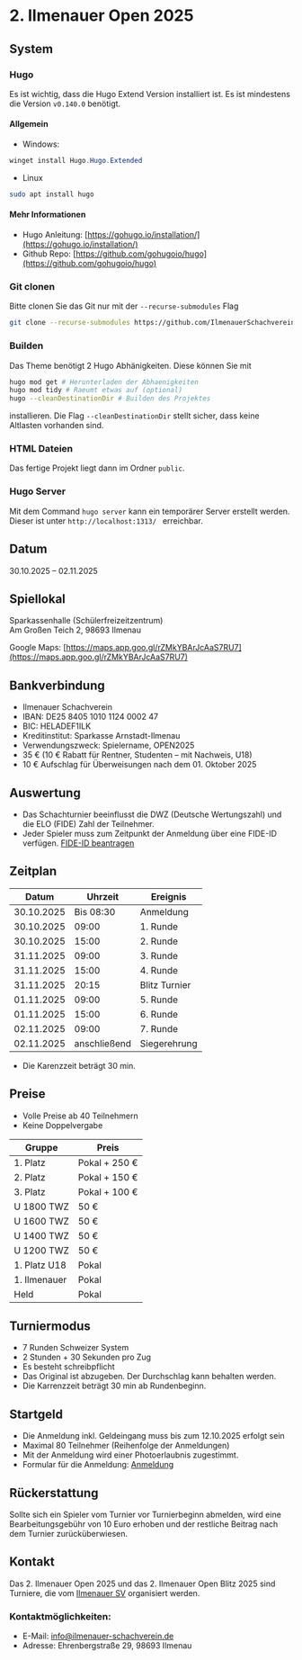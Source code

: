 
# 2. Ilmenauer Open 2025

## System
### Hugo 
Es ist wichtig, dass die Hugo Extend Version installiert ist. Es ist mindestens die Version ``v0.140.0`` benötigt.

#### Allgemein
- Windows:
```powershell
winget install Hugo.Hugo.Extended
```
- Linux
```bash
sudo apt install hugo
```

#### Mehr Informationen
- Hugo Anleitung: [https://gohugo.io/installation/](https://gohugo.io/installation/)
- Github Repo: [https://github.com/gohugoio/hugo](https://github.com/gohugoio/hugo)

### Git clonen
Bitte clonen Sie das Git nur mit der ``--recurse-submodules`` Flag
```bash
git clone --recurse-submodules https://github.com/IlmenauerSchachverein/IlmenauerOpen.git
```
### Builden
Das Theme benötigt 2 Hugo Abhänigkeiten. Diese können Sie mit 
```bash
hugo mod get # Herunterladen der Abhaenigkeiten
hugo mod tidy # Raeumt etwas auf (optional)
hugo --cleanDestinationDir # Builden des Projektes
```
installieren. Die Flag ``--cleanDestinationDir`` stellt sicher, dass keine Altlasten vorhanden sind.  

### HTML Dateien 
Das fertige Projekt liegt dann im Ordner ``public``. 

### Hugo Server
Mit dem Command ``hugo server`` kann ein temporärer Server erstellt werden. Dieser ist unter ``http://localhost:1313/ `` erreichbar.

## Datum

30.10.2025 – 02.11.2025

## Spiellokal

Sparkassenhalle (Schülerfreizeitzentrum)  
Am Großen Teich 2, 98693 Ilmenau

Google Maps: [https://maps.app.goo.gl/rZMkYBArJcAaS7RU7](https://maps.app.goo.gl/rZMkYBArJcAaS7RU7)

## Bankverbindung

- Ilmenauer Schachverein
- IBAN: DE25 8405 1010 1124 0002 47
- BIC: HELADEF1ILK
- Kreditinstitut: Sparkasse Arnstadt-Ilmenau
- Verwendungszweck: Spielername, OPEN2025
- 35 € (10 € Rabatt für Rentner, Studenten – mit Nachweis, U18)
- 10 € Aufschlag für Überweisungen nach dem 01. Oktober 2025

## Auswertung

- Das Schachturnier beeinflusst die DWZ (Deutsche Wertungszahl) und die ELO (FIDE) Zahl der Teilnehmer.
- Jeder Spieler muss zum Zeitpunkt der Anmeldung über eine FIDE-ID verfügen. [FIDE-ID beantragen](https://www.schachbund.de/fide-identifikationsnummer.html)

## Zeitplan

| Datum      | Uhrzeit      | Ereignis      |
| ---------- | ------------ | ------------- |
| 30.10.2025 | Bis 08:30    | Anmeldung     |
| 30.10.2025 | 09:00        | 1. Runde      |
| 30.10.2025 | 15:00        | 2. Runde      |
| 31.11.2025 | 09:00        | 3. Runde      |
| 31.11.2025 | 15:00        | 4. Runde      |
| 31.11.2025 | 20:15        | Blitz Turnier |
| 01.11.2025 | 09:00        | 5. Runde      |
| 01.11.2025 | 15:00        | 6. Runde      |
| 02.11.2025 | 09:00        | 7. Runde      |
| 02.11.2025 | anschließend | Siegerehrung  |

- Die Karenzzeit beträgt 30 min.

## Preise

- Volle Preise ab 40 Teilnehmern
- Keine Doppelvergabe

| Gruppe       | Preis         |
| ------------ | ------------- |
| 1. Platz     | Pokal + 250 € |
| 2. Platz     | Pokal + 150 € |
| 3. Platz     | Pokal + 100 € |
| U 1800 TWZ   | 50 €          |
| U 1600 TWZ   | 50 €          |
| U 1400 TWZ   | 50 €          |
| U 1200 TWZ   | 50 €          |
| 1. Platz U18 | Pokal         |
| 1. Ilmenauer | Pokal         |
| Held         | Pokal         |

## Turniermodus

- 7 Runden Schweizer System
- 2 Stunden + 30 Sekunden pro Zug
- Es besteht schreibpflicht
- Das Original ist abzugeben. Der Durchschlag kann behalten werden.
- Die Karrenzzeit beträgt 30 min ab Rundenbeginn. 

## Startgeld

- Die Anmeldung inkl. Geldeingang muss bis zum 12.10.2025 erfolgt sein
- Maximal 80 Teilnehmer (Reihenfolge der Anmeldungen)
- Mit der Anmeldung wird einer Photoerlaubnis zugestimmt.
- Formular für die Anmeldung: [Anmeldung](https://open25.ilmenauer-schachverein.de/anmeldung/)

## Rückerstattung

Sollte sich ein Spieler vom Turnier vor Turnierbeginn abmelden, wird eine Bearbeitungsgebühr von 10 Euro erhoben und der restliche Beitrag nach dem Turnier zurücküberwiesen.

## Kontakt

Das 2. Ilmenauer Open 2025 und das 2. Ilmenauer Open Blitz 2025 sind Turniere, die vom [Ilmenauer SV](https://ilmenauer-schachverein.de) organisiert werden.

### Kontaktmöglichkeiten:

- E-Mail: [info@ilmenauer-schachverein.de](mailto:info@ilmenauer-schachverein.de)
- Adresse: Ehrenbergstraße 29, 98693 Ilmenau
